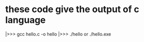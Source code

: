  # these code give the output of c language
 |>>>   gcc hello.c -o hello
 |>>>  ./hello or ./hello.exe

 